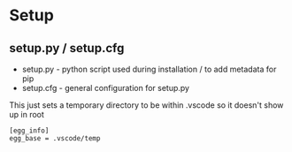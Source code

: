 # Setup


## setup.py / setup.cfg

  * setup.py - python script used during installation / to add metadata for pip
  * setup.cfg - general configuration for setup.py

This just sets a temporary directory to be within .vscode so it doesn't show up in root
```
[egg_info]
egg_base = .vscode/temp
```
